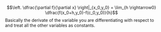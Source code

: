 $$\left. \dfrac{\partial f}{\partial x} \right|_{x_0,y_0} = \lim_{h \rightarrow0} \dfrac{f(x_0+h,y_0)-f(c_0,y_0)}{h}$$
Basically the derivate of the variable you are differentiating with respect to and treat all the other variables as constants.    